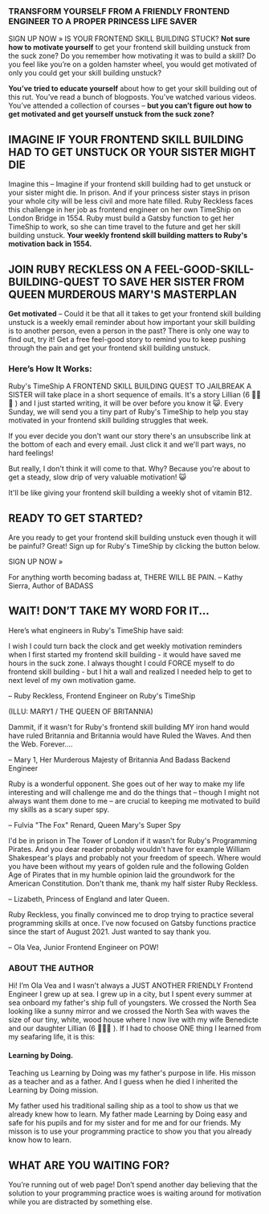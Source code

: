 
### TRANSFORM YOURSELF FROM A FRIENDLY FRONTEND ENGINEER TO A PROPER PRINCESS LIFE SAVER


SIGN UP NOW »
IS YOUR FRONTEND SKILL BUILDING STUCK?
**Not sure how to motivate yourself** to get your frontend skill building unstuck from the suck zone? Do you remember how motivating it was to build a skill? Do you feel like you’re on a golden hamster wheel, you would get motivated of only you could get your skill building unstuck?

**You’ve tried to educate yourself** about how to get your skill building out of this rut. You’ve read a bunch of blogposts. You’ve watched various videos. You’ve attended a collection of courses – **but you can’t figure out how to get motivated and get yourself unstuck from the suck zone?**

## IMAGINE IF YOUR FRONTEND SKILL BUILDING HAD TO GET UNSTUCK OR YOUR SISTER MIGHT DIE
Imagine this – Imagine if your frontend skill building had to get unstuck or your sister might die. In prison. And if your princess sister stays in prison your whole city will be less civil and more hate filled. Ruby Reckless faces this challenge in her job as frontend engineer on her own TimeShip on London Bridge in 1554. Ruby must build a Gatsby function to get her TimeShip to work, so she can time travel to the future and get her skill building unstuck. **Your weekly frontend skill building matters to Ruby's motivation back in 1554.**

## JOIN RUBY RECKLESS ON A FEEL-GOOD-SKILL-BUILDING-QUEST TO SAVE HER SISTER FROM QUEEN MURDEROUS MARY'S MASTERPLAN
**Get motivated** – Could it be that all it takes to get your frontend skill building unstuck is a weekly email reminder about how important your skill building is to another person, even a person in the past? There is only one way to find out, try it! Get a free feel-good story to remind you to keep pushing through the pain and get your frontend skill building unstuck.

### Here’s How It Works:
Ruby's TimeShip A FRONTEND SKILL BUILDING QUEST TO JAILBREAK A SISTER will take place in a short sequence of emails. It's a story Lillian (6 🏴‍☠️👸 ) and I just started writing,  it will be over before you know it 😺. Every Sunday, we will send you a tiny part of Ruby's TimeShip to help you stay motivated in your frontend skill building struggles that week.

If you ever decide you don't want our story there's an unsubscribe link at the bottom of each and every email. Just click it and we'll part ways, no hard feelings!

But really, I don't think it will come to that. Why? Because you're about to get a steady, slow drip of very valuable motivation! 😺

It'll be like giving your frontend skill building a weekly shot of vitamin B12.

## READY TO GET STARTED?

Are you ready to get your frontend skill building unstuck even though it will be painful? Great! Sign up for Ruby's TimeShip by clicking the button below.

SIGN UP NOW »

For anything worth becoming badass at, THERE WILL BE PAIN. – Kathy Sierra, Author of BADASS

## WAIT! DON’T TAKE MY WORD FOR IT...
Here’s what engineers in Ruby's TimeShip have said:

I wish I could turn back the clock and
get weekly motivation reminders when I first started my frontend skill building - it would have saved me hours in the suck zone. I always thought I could FORCE myself to do frontend skill building - but I hit a wall and realized I needed help to get to next level of my own motivation game.

– Ruby Reckless, Frontend Engineer on Ruby's TimeShip

(ILLU: MARY1 / THE QUEEN OF BRITANNIA)

Dammit, if it wasn't for Ruby's frontend skill building MY iron hand would have ruled Britannia and Britannia would have Ruled the Waves. And then the Web. Forever....

– Mary 1, Her Murderous Majesty of Britannia And Badass Backend Engineer

Ruby is a wonderful opponent. She goes out of her way to make my life interesting and will challenge me and do the things that – though I might not always want them done to me – are crucial to keeping me motivated to build my skills as a scary super spy.

– Fulvia "The Fox" Renard, Queen Mary's Super Spy

I'd be in prison in The Tower of London if it wasn't for Ruby's Programming Pirates. And you dear reader probably wouldn't have for example William Shakespear's plays and probably not your freedom of speech. Where would you have been without my years of golden rule and the following Golden Age of Pirates that in my humble opinion laid the groundwork for the American Constitution. Don't thank me, thank my half sister Ruby Reckless.

– Lizabeth, Princess of England and later Queen.

Ruby Reckless, you finally convinced me to drop trying to practice several programming skills at once. I’ve now focused on Gatsby functions practice since the start of August 2021. Just wanted to say thank you.

– Ola Vea, Junior Frontend Engineer on POW!

### ABOUT THE AUTHOR
Hi! I’m Ola Vea and I wasn't always a JUST ANOTHER FRIENDLY Frontend Engineer I grew up at sea. I grew up in a city, but I spent every summer at sea onboard my father's ship full of youngsters. We crossed the North Sea looking like a sunny mirror and we crossed the North Sea with waves the size of our tiny, white, wood house where I now live with my wife Benedicte and our daughter Lillian (6 🏴‍☠️👸 ). If I had to choose ONE thing I learned from my seafaring life, it is this:

#### Learning by Doing.

Teaching us Learning by Doing was my father's purpose in life. His misson as a teacher and as a father.
And I guess when he died I inherited the Learning by Doing mission.

My father used his traditional sailing ship as a tool to show us that we already knew how to learn. My father made Learning by Doing easy and safe for his pupils and for my sister and for me and for our friends. My misson is to use your programming practice to show you that you already know how to learn.

## WHAT ARE YOU WAITING FOR?
You’re running out of web page! Don’t spend another day believing that the solution to your programming practice woes is waiting around for motivation while you are distracted by something else.

